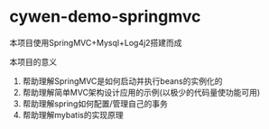 # cywen-demo-springmvc

本项目使用SpringMVC+Mysql+Log4j2搭建而成

本项目的意义
1. 帮助理解SpringMVC是如何启动并执行beans的实例化的
2. 帮助理解简单MVC架构设计应用的示例(以极少的代码量使功能可用)
3. 帮助理解spring如何配置/管理自己的事务
4. 帮助理解mybatis的实现原理
